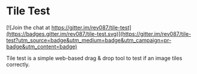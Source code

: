 # Tile Test

[![Join the chat at https://gitter.im/rev087/tile-test](https://badges.gitter.im/rev087/tile-test.svg)](https://gitter.im/rev087/tile-test?utm_source=badge&utm_medium=badge&utm_campaign=pr-badge&utm_content=badge)

Tile test is a simple web-based drag & drop tool to test if an image tiles correctly.